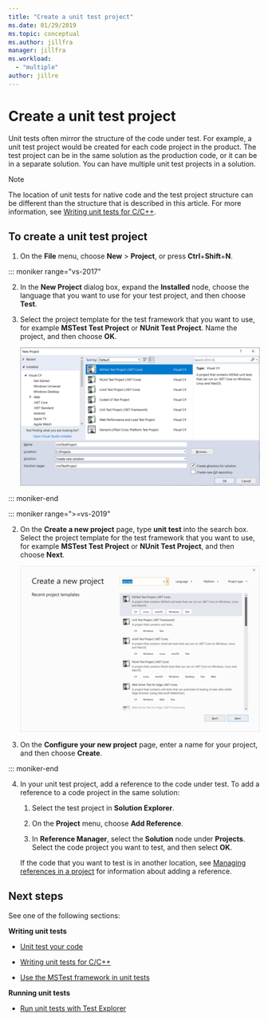```yaml
---
title: "Create a unit test project"
ms.date: 01/29/2019
ms.topic: conceptual
ms.author: jillfra
manager: jillfra
ms.workload:
  - "multiple"
author: jillre
---
```

# Create a unit test project

Unit tests often mirror the structure of the code under test. For example, a unit test project would be created for each code project in the product. The test project can be in the same solution as the production code, or it can be in a separate solution. You can have multiple unit test projects in a solution.

> [!NOTE]
> The location of unit tests for native code and the test project structure can be different than the structure that is described in this article. For more information, see [Writing unit tests for C/C++](writing-unit-tests-for-c-cpp.md).

## To create a unit test project

1. On the **File** menu, choose **New** > **Project**, or press **Ctrl**+**Shift**+**N**.

::: moniker range="vs-2017"

2. In the **New Project** dialog box, expand the **Installed** node, choose the language that you want to use for your test project, and then choose **Test**.

3. Select the project template for the test framework that you want to use, for example **MSTest Test Project** or **NUnit Test Project**. Name the project, and then choose **OK**.

   ![Test project templates in Visual Studio 2017](media/test-project-templates.png)

::: moniker-end

::: moniker range=">=vs-2019"

2. On the **Create a new project** page, type **unit test** into the search box. Select the project template for the test framework that you want to use, for example **MSTest Test Project** or **NUnit Test Project**, and then choose **Next**.

   ![Test project templates in Visual Studio 2019](media/vs-2019/test-project-templates.png)

3. On the **Configure your new project** page, enter a name for your project, and then choose **Create**.

::: moniker-end

4. In your unit test project, add a reference to the code under test. To add a reference to a code project in the same solution:

   1. Select the test project in **Solution Explorer**.

   2. On the **Project** menu, choose **Add Reference**.

   3. In **Reference Manager**, select the **Solution** node under **Projects**. Select the code project you want to test, and then select **OK**.

   If the code that you want to test is in another location, see [Managing references in a project](../ide/managing-references-in-a-project.md) for information about adding a reference.

## Next steps

See one of the following sections:

**Writing unit tests**

- [Unit test your code](../test/unit-test-your-code.md)

- [Writing unit tests for C/C++](writing-unit-tests-for-c-cpp.md)

- [Use the MSTest framework in unit tests](using-microsoft-visualstudio-testtools-unittesting-members-in-unit-tests.md)

**Running unit tests**

- [Run unit tests with Test Explorer](../test/run-unit-tests-with-test-explorer.md)
